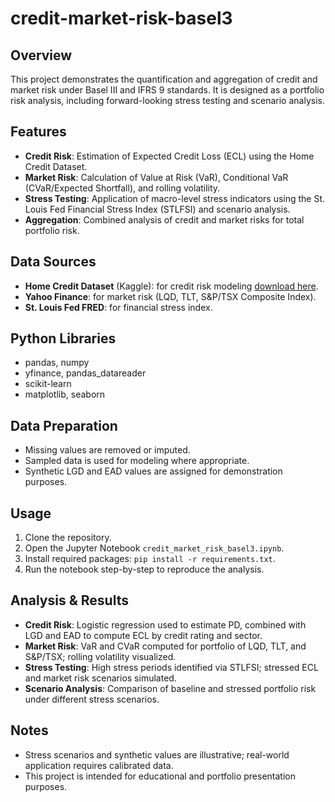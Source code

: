 # credit-market-risk-basel3
## Overview
This project demonstrates the quantification and aggregation of credit and market risk under Basel III and IFRS 9 standards. It is designed as a portfolio risk analysis, including forward-looking stress testing and scenario analysis.

## Features
- **Credit Risk**: Estimation of Expected Credit Loss (ECL) using the Home Credit Dataset.
- **Market Risk**: Calculation of Value at Risk (VaR), Conditional VaR (CVaR/Expected Shortfall), and rolling volatility.
- **Stress Testing**: Application of macro-level stress indicators using the St. Louis Fed Financial Stress Index (STLFSI) and scenario analysis.
- **Aggregation**: Combined analysis of credit and market risks for total portfolio risk.

## Data Sources
- **Home Credit Dataset** (Kaggle): for credit risk modeling [download here](https://www.kaggle.com/c/home-credit-default-risk/data).
- **Yahoo Finance**: for market risk (LQD, TLT, S&P/TSX Composite Index).
- **St. Louis Fed FRED**: for financial stress index.

## Python Libraries
- pandas, numpy
- yfinance, pandas_datareader
- scikit-learn
- matplotlib, seaborn

## Data Preparation
- Missing values are removed or imputed.
- Sampled data is used for modeling where appropriate.
- Synthetic LGD and EAD values are assigned for demonstration purposes.

## Usage
1. Clone the repository.
2. Open the Jupyter Notebook `credit_market_risk_basel3.ipynb`.
3. Install required packages: `pip install -r requirements.txt`.
4. Run the notebook step-by-step to reproduce the analysis.

## Analysis & Results
- **Credit Risk**: Logistic regression used to estimate PD, combined with LGD and EAD to compute ECL by credit rating and sector.
- **Market Risk**: VaR and CVaR computed for portfolio of LQD, TLT, and S&P/TSX; rolling volatility visualized.
- **Stress Testing**: High stress periods identified via STLFSI; stressed ECL and market risk scenarios simulated.
- **Scenario Analysis**: Comparison of baseline and stressed portfolio risk under different stress scenarios.

## Notes
- Stress scenarios and synthetic values are illustrative; real-world application requires calibrated data.
- This project is intended for educational and portfolio presentation purposes.

